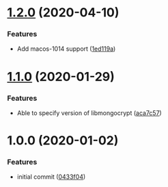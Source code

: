 # [1.2.0](https://github.com/mongodb-ansible-roles/ansible-role-libmongocrypt/compare/v1.1.0...v1.2.0) (2020-04-10)


### Features

* Add macos-1014 support ([1ed119a](https://github.com/mongodb-ansible-roles/ansible-role-libmongocrypt/commit/1ed119ad9bb2fdd737ae211b438f217f1b3df04f))

# [1.1.0](https://github.com/mongodb-ansible-roles/ansible-role-libmongocrypt/compare/v1.0.0...v1.1.0) (2020-01-29)


### Features

* Able to specify version of libmongocrypt ([aca7c57](https://github.com/mongodb-ansible-roles/ansible-role-libmongocrypt/commit/aca7c57ba59897c357e9617d066ab36f202f395a))

# 1.0.0 (2020-01-02)


### Features

* initial commit ([0433f04](https://github.com/mongodb-ansible-roles/ansible-role-libmongocrypt/commit/0433f04688be1c9ef2d8178fd38d14afa8a64d9e))

